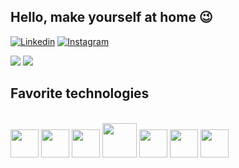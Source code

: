 ## Hello, make yourself at home 😉

[![Linkedin](https://img.shields.io/badge/LinkedIn-0077B5?style=for-the-badge&logo=linkedin&logoColor=white)](https://www.linkedin.com/in/davidson-soares-macedo-69a5652a2/) [![Instagram](https://img.shields.io/badge/Instagram-E4405F?style=for-the-badge&logo=instagram&logoColor=white)](https://www.instagram.com/david_mac._/)

<div>

  <img src="https://github-readme-stats.vercel.app/api?username=devdson&show_icons=true&theme=dracula"/> 
  <img src="https://github-readme-stats.vercel.app/api/top-langs/?username=devdson&layout=compact&theme=dracula"/>

</div>

## Favorite technologies

<div style="display: inline_block"><br/>

  <img height="45cm" lenght="45cm" src="https://cdn.jsdelivr.net/gh/devicons/devicon@latest/icons/python/python-original.svg" />

  <img height="45cm" lenght="45cm" src="https://cdn.jsdelivr.net/gh/devicons/devicon@latest/icons/flask/flask-original.svg" />
          
  <img height="45cm" lenght="45cm" src="https://cdn.jsdelivr.net/gh/devicons/devicon@latest/icons/javascript/javascript-original.svg" />
          
  <img height="55cm" lenght="45cm" src="https://cdn.jsdelivr.net/gh/devicons/devicon@latest/icons/bootstrap/bootstrap-original.svg" />
          
  <img height="45cm" lenght="45cm" src="https://cdn.jsdelivr.net/gh/devicons/devicon@latest/icons/html5/html5-original.svg" />
          
  <img height="45cm" lenght="45cm" src="https://cdn.jsdelivr.net/gh/devicons/devicon@latest/icons/css3/css3-original.svg" />
          
  <img height="45cm" lenght="45cm" src="https://cdn.jsdelivr.net/gh/devicons/devicon@latest/icons/go/go-original-wordmark.svg" />
  
          
      
</div>

